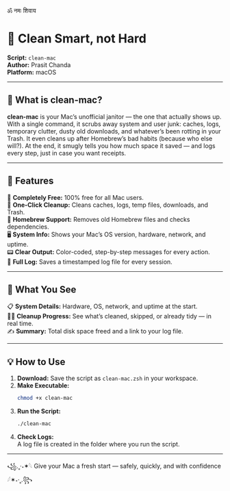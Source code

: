 ॐ नमः शिवाय
# 🧹 Clean Smart, not Hard

**Script:** `clean-mac`  
**Author:** Prasit Chanda  
**Platform:** macOS  

---

## 🤷 What is clean-mac?

**clean-mac** is your Mac’s unofficial janitor — the one that actually shows up. 
With a single command, it scrubs away system and user junk: caches, logs, temporary 
clutter, dusty old downloads, and whatever’s been rotting in your Trash. It even cleans 
up after Homebrew’s bad habits (because who else will?). At the end, it smugly tells you 
how much space it saved — and logs every step, just in case you want receipts.

---

## 🧠 Features

🎁 **Completely Free:** 100% free for all Mac users.  
🚀 **One-Click Cleanup:** Cleans caches, logs, temp files, downloads, and Trash.  
🍺 **Homebrew Support:** Removes old Homebrew files and checks dependencies.  
🖥️ **System Info:** Shows your Mac’s OS version, hardware, network, and uptime.  
📟 **Clear Output:** Color-coded, step-by-step messages for every action.  
📝 **Full Log:** Saves a timestamped log file for every session.  

---

## 👀 What You See

📋 **System Details:** Hardware, OS, network, and uptime at the start.  
🏃‍♂️ **Cleanup Progress:** See what’s cleaned, skipped, or already tidy — in real time.  
✍️ **Summary:** Total disk space freed and a link to your log file.

---

## 💡 How to Use

1. **Download:** Save the script as `clean-mac.zsh` in your workspace.
2. **Make Executable:**  
   ```sh
   chmod +x clean-mac
   ```
3. **Run the Script:**  
   ```sh
   ./clean-mac
   ```
4. **Check Logs:**  
   A log file is created in the folder where you run the script.

---

꧁.˳·˖✶𓆩 Give your Mac a fresh start — safely, quickly, and with confidence 𓆪✶˖·˳.꧂
